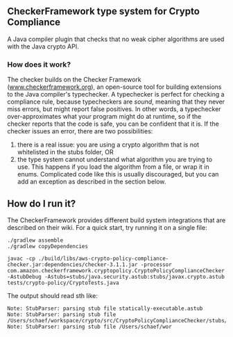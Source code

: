 ## CheckerFramework type system for Crypto Compliance

A Java compiler plugin that checks that no weak cipher algorithms are used with the Java crypto API.

### How does it work?

The checker builds on the Checker Framework (www.checkerframework.org), an open-source tool for building extensions to
the Java compiler's typechecker. A typechecker is perfect for checking a compliance rule, because typecheckers are
*sound*, meaning that they never miss errors, but might report false positives. In other words, a typechecker
over-approximates what your program might do at runtime, so if the checker reports that the code is safe, you can be
confident that it is. If the checker issues an error, there are two possibilities:

1. there is a real issue: you are using a crypto algorithm that is not whitelisted in the stubs folder, OR
2. the type system cannot understand what algorithm you are trying to use. This happens if you load the algorithm
from a file, or wrap it in enums. Complicated code like this is usually discouraged, but you can add an exception as
described in the section below.

## How do I run it?

The CheckerFramework provides different build system integrations that are described on their wiki. For a quick start, try running it on a single file:

```
./gradlew assemble
./gradlew copyDependencies

javac -cp ./build/libs/aws-crypto-policy-compliance-checker.jar:dependencies/checker-3.1.1.jar -processor com.amazon.checkerframework.cryptopolicy.CryptoPolicyComplianceChecker -AstubDebug -Astubs=stubs/java.security.astub:stubs/javax.crypto.astub tests/crypto-policy/CryptoTests.java
```

The output should read sth like:

```
Note: StubParser: parsing stub file statically-executable.astub
Note: StubParser: parsing stub file /Users/schaef/workspace/crypto/src/CryptoPolicyComplianceChecker/stubs/java.security.astub
Note: StubParser: parsing stub file /Users/schaef/wor